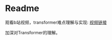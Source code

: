 # Readme

观看b站视频，transformer难点理解与实现: [视频链接](https://www.bilibili.com/video/BV1cP4y1V7GF/?spm_id_from=333.337.search-card.all.click&vd_source=1cff6972fdf15dd7048c4e1cf0a21c25)

加深对Transformer的理解。
